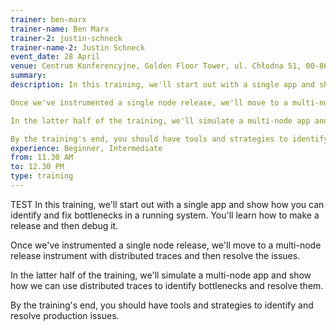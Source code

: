 ```yaml
---
trainer: ben-marx
trainer-name: Ben Marx
trainer-2: justin-schneck
trainer-name-2: Justin Schneck
event_date: 28 April
venue: Centrum Konferencyjne, Golden Floor Tower, ul. Chłodna 51, 00-867 Warszawa
summary:
description: In this training, we'll start out with a single app and show how you can identify and fix bottlenecks in a running system. You'll learn how to make a release and then debug it.

Once we've instrumented a single node release, we'll move to a multi-node release instrument with distributed traces and then resolve the issues.

In the latter half of the training, we'll simulate a multi-node app and show how we can use distributed traces to identify bottlenecks and resolve them.

By the training's end, you should have tools and strategies to identify and resolve production issues.
experience: Beginner, Intermediate
from: 11.30 AM
to: 12.30 PM
type: training
---
```

TEST In this training, we'll start out with a single app and show how you can identify and fix bottlenecks in a running system. You'll learn how to make a release and then debug it.

Once we've instrumented a single node release, we'll move to a multi-node release instrument with distributed traces and then resolve the issues.

In the latter half of the training, we'll simulate a multi-node app and show how we can use distributed traces to identify bottlenecks and resolve them.

By the training's end, you should have tools and strategies to identify and resolve production issues.
